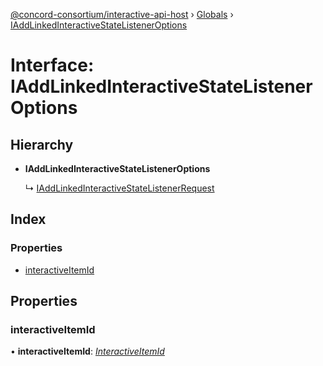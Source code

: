 [@concord-consortium/interactive-api-host](../README.md) › [Globals](../globals.md) › [IAddLinkedInteractiveStateListenerOptions](iaddlinkedinteractivestatelisteneroptions.md)

# Interface: IAddLinkedInteractiveStateListenerOptions

## Hierarchy

* **IAddLinkedInteractiveStateListenerOptions**

  ↳ [IAddLinkedInteractiveStateListenerRequest](iaddlinkedinteractivestatelistenerrequest.md)

## Index

### Properties

* [interactiveItemId](iaddlinkedinteractivestatelisteneroptions.md#interactiveitemid)

## Properties

###  interactiveItemId

• **interactiveItemId**: *[InteractiveItemId](../globals.md#interactiveitemid)*
